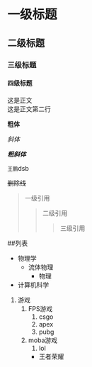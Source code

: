 
# 一级标题
## 二级标题
### 三级标题
#### 四级标题

这是正文<br>
这是正文第二行

**粗体**

*斜体*

***粗斜体***

`王鹏`dsb

~~删除线~~

> 一级引用
>> 二级引用
>>> 三级引用

##列表

* 物理学
  * 流体物理
    * 物理
* 计算机科学

1. 游戏
   1. FPS游戏
      1. csgo
      2. apex
      3. pubg
   2. moba游戏
      1. lol
      * 王者荣耀
